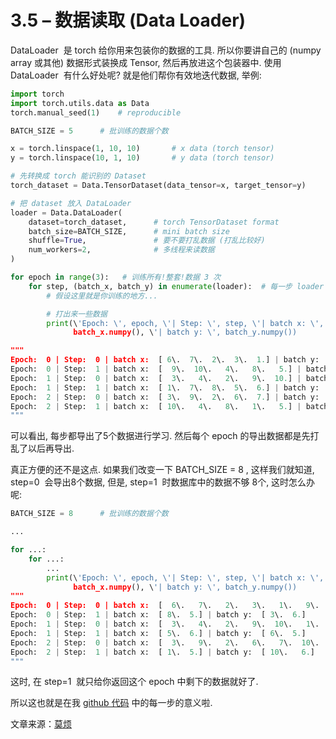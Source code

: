 # 3.5 – 数据读取 (Data Loader)

DataLoader  是 torch 给你用来包装你的数据的工具. 所以你要讲自己的 (numpy array 或其他) 数据形式装换成 Tensor, 然后再放进这个包装器中. 使用 DataLoader  有什么好处呢? 就是他们帮你有效地迭代数据, 举例:

```py
import torch
import torch.utils.data as Data
torch.manual_seed(1)    # reproducible

BATCH_SIZE = 5      # 批训练的数据个数

x = torch.linspace(1, 10, 10)       # x data (torch tensor)
y = torch.linspace(10, 1, 10)       # y data (torch tensor)

# 先转换成 torch 能识别的 Dataset
torch_dataset = Data.TensorDataset(data_tensor=x, target_tensor=y)

# 把 dataset 放入 DataLoader
loader = Data.DataLoader(
    dataset=torch_dataset,      # torch TensorDataset format
    batch_size=BATCH_SIZE,      # mini batch size
    shuffle=True,               # 要不要打乱数据 (打乱比较好)
    num_workers=2,              # 多线程来读数据
)

for epoch in range(3):   # 训练所有!整套!数据 3 次
    for step, (batch_x, batch_y) in enumerate(loader):  # 每一步 loader 释放一小批数据用来学习
        # 假设这里就是你训练的地方...

        # 打出来一些数据
        print(\'Epoch: \', epoch, \'| Step: \', step, \'| batch x: \',
              batch_x.numpy(), \'| batch y: \', batch_y.numpy())

"""
Epoch:  0 | Step:  0 | batch x:  [ 6\.  7\.  2\.  3\.  1.] | batch y:  [  5\.   4\.   9\.   8\.  10.]
Epoch:  0 | Step:  1 | batch x:  [  9\.  10\.   4\.   8\.   5.] | batch y:  [ 2\.  1\.  7\.  3\.  6.]
Epoch:  1 | Step:  0 | batch x:  [  3\.   4\.   2\.   9\.  10.] | batch y:  [ 8\.  7\.  9\.  2\.  1.]
Epoch:  1 | Step:  1 | batch x:  [ 1\.  7\.  8\.  5\.  6.] | batch y:  [ 10\.   4\.   3\.   6\.   5.]
Epoch:  2 | Step:  0 | batch x:  [ 3\.  9\.  2\.  6\.  7.] | batch y:  [ 8\.  2\.  9\.  5\.  4.]
Epoch:  2 | Step:  1 | batch x:  [ 10\.   4\.   8\.   1\.   5.] | batch y:  [  1\.   7\.   3\.  10\.   6.]
"""
```

可以看出, 每步都导出了5个数据进行学习. 然后每个 epoch 的导出数据都是先打乱了以后再导出.

真正方便的还不是这点. 如果我们改变一下 BATCH_SIZE  =  8 , 这样我们就知道, step=0  会导出8个数据, 但是, step=1  时数据库中的数据不够 8个, 这时怎么办呢:

```py
BATCH_SIZE = 8      # 批训练的数据个数

...

for ...:
    for ...:
        ...
        print(\'Epoch: \', epoch, \'| Step: \', step, \'| batch x: \',
              batch_x.numpy(), \'| batch y: \', batch_y.numpy())
"""
Epoch:  0 | Step:  0 | batch x:  [  6\.   7\.   2\.   3\.   1\.   9\.  10\.   4.] | batch y:  [  5\.   4\.   9\.   8\.  10\.   2\.   1\.   7.]
Epoch:  0 | Step:  1 | batch x:  [ 8\.  5.] | batch y:  [ 3\.  6.]
Epoch:  1 | Step:  0 | batch x:  [  3\.   4\.   2\.   9\.  10\.   1\.   7\.   8.] | batch y:  [  8\.   7\.   9\.   2\.   1\.  10\.   4\.   3.]
Epoch:  1 | Step:  1 | batch x:  [ 5\.  6.] | batch y:  [ 6\.  5.]
Epoch:  2 | Step:  0 | batch x:  [  3\.   9\.   2\.   6\.   7\.  10\.   4\.   8.] | batch y:  [ 8\.  2\.  9\.  5\.  4\.  1\.  7\.  3.]
Epoch:  2 | Step:  1 | batch x:  [ 1\.  5.] | batch y:  [ 10\.   6.]
"""
```

这时, 在 step=1  就只给你返回这个 epoch 中剩下的数据就好了.

所以这也就是在我 [github 代码](https://github.com/MorvanZhou/PyTorch-Tutorial/blob/master/tutorial-contents/305_batch_train.py) 中的每一步的意义啦.

文章来源：[莫烦](https://morvanzhou.github.io/)